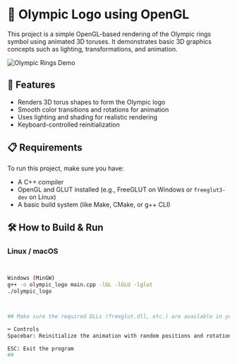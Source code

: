 # 🏅 Olympic Logo using OpenGL

This project is a simple OpenGL-based rendering of the Olympic rings symbol using animated 3D toruses. It demonstrates basic 3D graphics concepts such as lighting, transformations, and animation.

![Olympic Rings Demo](https://upload.wikimedia.org/wikipedia/commons/thumb/5/5c/Olympic_rings_without_rims.svg/320px-Olympic_rings_without_rims.svg.png)

## 🚀 Features

- Renders 3D torus shapes to form the Olympic logo
- Smooth color transitions and rotations for animation
- Uses lighting and shading for realistic rendering
- Keyboard-controlled reinitialization

## 📋 Requirements

To run this project, make sure you have:

- A C++ compiler
- OpenGL and GLUT installed (e.g., FreeGLUT on Windows or `freeglut3-dev` on Linux)
- A basic build system (like Make, CMake, or g++ CLI)

## 🛠️ How to Build & Run

### Linux / macOS

```bash


Windows (MinGW)
g++ -o olympic_logo main.cpp -lGL -lGLU -lglut
./olympic_logo



## Make sure the required DLLs (freeglut.dll, etc.) are available in your PATH.

⌨️ Controls
Spacebar: Reinitialize the animation with random positions and rotations

ESC: Exit the program
##

